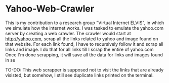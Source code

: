 # Yahoo-Web-Crawler
This is my contribution to a research group "Virtual Internet ELVIS", in which we simulate how the internet works. I was tasked to emulate the yahoo.com server
by creating a web crawler.
The crawler would start at http://yahoo.com, scrap all the links related to yahoo and image found on that website. For each link found, I have to recursively follow
it and scrap all links and image. I do that for all links till I scrap the entire of yahoo.com
Once I'm done scrapping, it will save all the data for links and images found in se

TO-DO: This web scrapper is supposed not to visit the links that are already visisted, but somehow, I still see duplicate links printed on the terminal.
